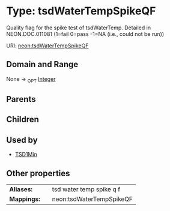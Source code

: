 
# Type: tsdWaterTempSpikeQF


Quality flag for the spike test of tsdWaterTemp. Detailed in NEON.DOC.011081 (1=fail 0=pass -1=NA (i.e., could not be run))

URI: [neon:tsdWaterTempSpikeQF](https://data.neonscience.org/tsdWaterTempSpikeQF)


## Domain and Range

None ->  <sub>OPT</sub> [Integer](types/Integer.md)

## Parents


## Children


## Used by

 * [TSD1Min](TSD1Min.md)

## Other properties

|  |  |  |
| --- | --- | --- |
| **Aliases:** | | tsd water temp spike q f |
| **Mappings:** | | neon:tsdWaterTempSpikeQF |

